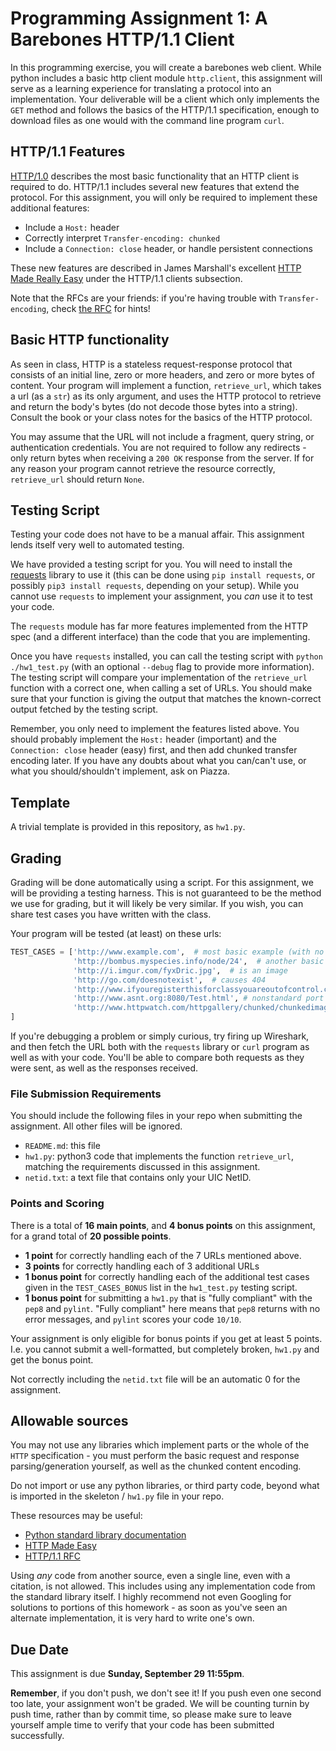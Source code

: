 # Programming Assignment 1: A Barebones HTTP/1.1 Client

In this programming exercise, you will create a barebones web client. While
python includes a basic http client module `http.client`, this assignment will
serve as a learning experience for translating a protocol into an
implementation. Your deliverable will be a client which only implements the
`GET` method and follows the basics of the HTTP/1.1 specification, enough to
download files as one would with the command line program `curl`.

## HTTP/1.1 Features

[HTTP/1.0](https://tools.ietf.org/search/rfc1945) describes the most basic
functionality that an HTTP client is required to do. HTTP/1.1 includes several
new features that extend the protocol. For this assignment, you will only be
required to implement these additional features:

  * Include a `Host:` header
  * Correctly interpret `Transfer-encoding: chunked`
  * Include a `Connection: close` header, or handle persistent connections

These new features are described in James Marshall's excellent [HTTP Made Really Easy](https://www.jmarshall.com/easy/http/#http1.1clients) under the HTTP/1.1
clients subsection.

Note that the RFCs are your friends: if you're having trouble with
`Transfer-encoding`, check [the RFC](https://www.ietf.org/rfc/rfc2616.txt) for hints!


## Basic HTTP functionality

As seen in class, HTTP is a stateless request-response protocol that consists
of an initial line, zero or more headers, and zero or more bytes of content.
Your program will implement a function, `retrieve_url`, which takes a url (as
a `str`) as its only argument, and uses the HTTP protocol to retrieve and
return the body's bytes (do not decode those bytes into a string). Consult
the book or your class notes for the basics of the HTTP protocol.

You may assume that the URL will not include a fragment, query string, or
authentication credentials. You are not required to follow any redirects -
only return bytes when receiving a `200 OK` response from the server. If for
any reason your program cannot retrieve the resource correctly, `retrieve_url`
should return `None`.


## Testing Script

Testing your code does not have to be a manual affair. This assignment lends
itself very well to automated testing.

We have provided a testing script for you. You will need to install the
[requests](http://docs.python-requests.org/en/master/) library to use it
(this can be done using `pip install requests`, or possibly
  `pip3 install requests`, depending on your setup). While you cannot
use `requests` to implement your assignment, you _can_ use it to test your code.

The `requests` module has far more features implemented from the HTTP spec
(and a different interface) than the code that you are implementing.

Once you have `requests` installed, you can call the testing script with
`python ./hw1_test.py` (with an optional `--debug` flag to provide more
information).  The testing script will compare your implementation of the
`retrieve_url` function with a correct one, when calling a set of URLs.
You should make sure that your function is giving the output that
matches the known-correct output fetched by the testing script.

Remember, you only need to implement the features listed above. You should
probably implement the `Host:` header (important) and the `Connection: close`
header (easy) first, and then add chunked transfer encoding later. If you
have any doubts about what you can/can't use, or what you should/shouldn't
implement, ask on Piazza.


## Template

A trivial template is provided in this repository, as `hw1.py`.

## Grading

Grading will be done automatically using a script. For this assignment, we will
be providing a testing harness.  This is not guaranteed to be the method we use
for grading, but it will likely be very similar. If you wish, you can share
test cases you have written with the class.

Your program will be tested (at least) on these urls:

```python
TEST_CASES = ['http://www.example.com',  # most basic example (with no slash)
              'http://bombus.myspecies.info/node/24',  # another basic example
              'http://i.imgur.com/fyxDric.jpg',  # is an image
              'http://go.com/doesnotexist',  # causes 404
              'http://www.ifyouregisterthisforclassyouareoutofcontrol.com/', # NXDOMAIN
              'http://www.asnt.org:8080/Test.html', # nonstandard port
              'http://www.httpwatch.com/httpgallery/chunked/chunkedimage.aspx' # chunked encoding
]
```

If you're debugging a problem or simply curious, try firing up Wireshark, and
then fetch the URL both with the `requests` library or `curl` program as
well as with your code.  You'll be able to compare both requests as they
were sent, as well as the responses received.

### File Submission Requirements

You should include the following files in your repo when submitting the
assignment.  All other files will be ignored.

  * `README.md`: this file
  * `hw1.py`: python3 code that implements the function `retrieve_url`, matching
    the requirements discussed in this assignment.
  * `netid.txt`: a text file that contains only your UIC NetID.


### Points and Scoring
There is a total of **16 main points**, and **4 bonus points** on this
assignment, for a grand total of **20 possible points**.

  * **1 point** for correctly handling each of the 7 URLs mentioned above.
  * **3 points** for correctly handling each of 3 additional URLs
  * **1 bonus point** for correctly handling each of the additional
    test cases given in the `TEST_CASES_BONUS` list in the `hw1_test.py`
    testing script.
  * **1 bonus point** for submitting a `hw1.py` that is "fully compliant" with
    the `pep8` and `pylint`.  "Fully compliant" here means that `pep8` returns
    with no error messages, and `pylint` scores your code `10/10`.

Your assignment is only eligible for bonus points if you get at least 5
points.  I.e. you cannot submit a well-formatted, but completely broken,
`hw1.py` and get the bonus point.

Not correctly including the `netid.txt` file will be an automatic 0 for
the assignment.

## Allowable sources

You may not use any libraries which implement parts or the whole of the `HTTP`
specification - you must perform the basic request and response
parsing/generation yourself, as well as the chunked content encoding.

Do not import or use any python libraries, or third party code, beyond
what is imported in the skeleton / `hw1.py` file in your repo.

These resources may be useful:
  * [Python standard library documentation](https://docs.python.org/3/library/)
  * [HTTP Made Easy](https://www.jmarshall.com/easy/http/)
  * [HTTP/1.1 RFC](https://www.ietf.org/rfc/rfc2616.txt)

Using _any_ code from another source, even a single line, even with a citation,
is not allowed. This includes using any implementation code from the standard
library itself. I highly recommend not even Googling for solutions to portions
of this homework - as soon as you've seen an alternate implementation, it is
very hard to write one's own.

## Due Date
This assignment is due **Sunday, September 29 11:55pm**.

**Remember**, if you don't push, we don't see it! If you push even one second
too late, your assignment won't be graded. We will be counting turnin by
push time, rather than by commit time, so please make sure to leave yourself
ample time to verify that your code has been submitted successfully.
